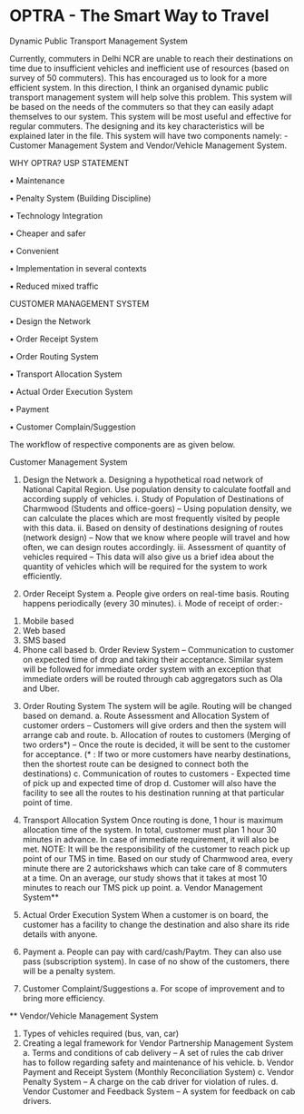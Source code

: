 # OPTRA - The Smart Way to Travel
Dynamic Public Transport Management System

Currently, commuters in Delhi NCR are unable to reach their destinations on time due to insufficient vehicles and inefficient use of resources (based on survey of 50 commuters). This has encouraged us to look for a more efficient system. In this direction, I think an organised dynamic public transport management system will help solve this problem. This system will be based on the needs of the commuters so that they can easily adapt themselves to our system. This system will be most useful and effective for regular commuters. The designing and its key characteristics will be explained later in the file. This system will have two components namely: - Customer Management System and Vendor/Vehicle Management System. 


WHY OPTRA?
USP STATEMENT

•	Maintenance

•	Penalty System (Building Discipline)

•	Technology Integration

•	Cheaper and safer

•	Convenient

•	Implementation in several contexts

•	Reduced mixed traffic


CUSTOMER MANAGEMENT SYSTEM

•	Design the Network

•	Order Receipt System

•	Order Routing System

•	Transport Allocation System

•	Actual Order Execution System

•	Payment

•	Customer Complain/Suggestion

The workflow of respective components are as given below.

Customer Management System
1.	Design the Network
a.	Designing a hypothetical road network of National Capital Region. Use population density to calculate footfall and according supply of vehicles.
i.	Study of Population of Destinations of Charmwood (Students and office-goers) – Using population density, we can calculate the places which are most frequently visited by people with this data.
ii.	Based on density of destinations designing of routes (network design) – Now that we know where people will travel and how often, we can design routes accordingly.
iii.	Assessment of quantity of vehicles required – This data will also give us a brief idea about the quantity of vehicles which will be required for the system to work efficiently.

2.	Order Receipt System
a.	People give orders on real-time basis. Routing happens periodically (every 30 minutes).
i.	Mode of receipt of order:- 
1)	Mobile based
2)	Web based 
3)	SMS based
4)	Phone call based 
b.	Order Review System – Communication to customer on expected time of drop and taking their acceptance. Similar system will be followed for immediate order system with an exception that immediate orders will be routed through cab aggregators such as Ola and Uber.

3.	Order Routing System
The system will be agile. Routing will be changed based on demand.
a.	Route Assessment and Allocation System of customer orders – Customers will give orders and then the system will arrange cab and route. 
b.	Allocation of routes to customers (Merging of two orders*) – Once the route is decided, it will be sent to the customer for acceptance. (* : If two or more customers have nearby destinations, then the shortest route can be designed to connect both the destinations) 
c.	Communication of routes to customers - Expected time of pick up and expected time of drop
d.	Customer will also have the facility to see all the routes to his destination running at that particular point of time.

4.	Transport Allocation System 
Once routing is done, 1 hour is maximum allocation time of the system. In total, customer must plan 1 hour 30 minutes in advance. In case of immediate requirement, it will also be met.
NOTE: It will be the responsibility of the customer to reach pick up point of our TMS in time. Based on our study of Charmwood area, every minute there are 2 autorickshaws which can take care of 8 commuters at a time. On an average, our study shows that it takes at most 10 minutes to reach our TMS pick up point. 
a.	Vendor Management System**

5.	Actual Order Execution System
When a customer is on board, the customer has a facility to change the destination and also share its ride details with anyone.

6.	Payment
a.	People can pay with card/cash/Paytm. They can also use pass (subscription system). In case of no show of the customers, there will be a penalty system.

7.	Customer Complaint/Suggestions
a.	For scope of improvement and to bring more efficiency.

** Vendor/Vehicle Management System
1.	Types of vehicles required (bus, van, car)
2.	Creating a legal framework for Vendor Partnership Management System
a.	Terms and conditions of cab delivery – A set of rules the cab driver has to follow regarding safety and maintenance of his vehicle.
b.	Vendor Payment and Receipt System (Monthly Reconciliation System) 
c.	Vendor Penalty System – A charge on the cab driver for violation of rules.
d.	Vendor Customer and Feedback System – A system for feedback on cab drivers.
